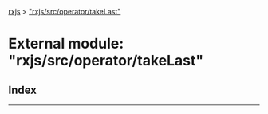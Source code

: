 [rxjs](../README.md) > ["rxjs/src/operator/takeLast"](../modules/_rxjs_src_operator_takelast_.md)

# External module: "rxjs/src/operator/takeLast"

## Index

---

